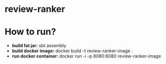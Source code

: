 # review-ranker

# How to run?
* **build fat jar:** sbt assembly
* **build docker image:** docker build -t review-ranker-image .
* **run docker container:** docker run -i -p 8080:8080 review-ranker-image
